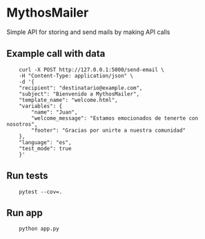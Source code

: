 # MythosMailer
Simple API for storing and send mails by making API calls



## Example call with data 

        curl -X POST http://127.0.0.1:5000/send-email \
        -H "Content-Type: application/json" \
        -d '{
        "recipient": "destinatario@example.com",
        "subject": "Bienvenido a MythosMailer",
        "template_name": "welcome.html",
        "variables": {
            "name": "Juan",
            "welcome_message": "Estamos emocionados de tenerte con nosotros",
            "footer": "Gracias por unirte a nuestra comunidad"
        },
        "language": "es",
        "test_mode": true
        }'


## Run tests

        pytest --cov=.


## Run app
        python app.py